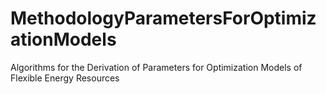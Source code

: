 # MethodologyParametersForOptimizationModels
Algorithms for the Derivation of Parameters for Optimization Models of Flexible Energy Resources
